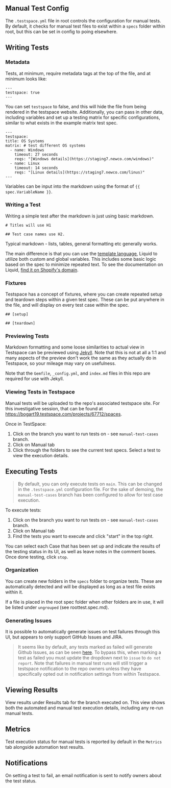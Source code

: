 ## Manual Test Config

The `.testspace.yml` file in root controls the configuration for manual tests. By default, it checks for manual test files to exist within a `specs` folder within root, but this can be set in config to poing elsewhere.

## Writing Tests

### Metadata

Tests, at minimum, require metadata tags at the top of the file, and at minimum looks like:

```
---
testspace: true
---
```

You can set `testspace` to false, and this will hide the file from being rendered in the testspace website.
Additionally, you can pass in other data, including variables and set up a testing matrix for specific configurations, similar to what exists in the example matrix test spec.

```
---
testspace:
title: OS Systems
matrix: # test different OS systems
  - name: Windows
    timeout: 27 seconds
    reqs: "[Windows details](https://staging7.newco.com/windows)"
  - name: Linux
    timeout: 14 seconds
    reqs: "[Linux details](https://staging7.newco.com/linus)"
---
```

Variables can be input into the markdown using the format of `{{ spec.VariableName }}`.

### Writing a Test

Writing a simple test after the markdown is just using basic markdown.

```
# Titles will use H1

## Test case names use H2.
```

Typical markdown - lists, tables, general formatting etc generally works.

The main difference is that you can use the [template language](https://help.testspace.com/manual/implementation-spec#template-language), Liquid to utilize both custom and global variables. This includes some basic logic based on the spec to minimize repeated text. To see the documentation on Liquid, [find it on Shopify's domain](https://shopify.github.io/liquid/).

### Fixtures

Testspace has a concept of fixtures, where you can create repeated setup and teardown steps within a given test spec. These can be put anywhere in the file, and will display on every test case within the spec.

```
## [setup]

## [teardown]
```

### Previewing Tests

Markdown formatting and some loose similarities to actual view in Testspace can be previewed using [Jekyll](https://help.testspace.com/manual/desktop-preview). Note that this is not at all a 1:1 and many aspects of the preview don't work the same as they actually do in Testspace, so your mileage may vary on usefulness.

Note that the `Gemfile`, `_config.yml`, and `index.md` files in this repo are required for use with Jekyll.

### Viewing Tests in Testspace

Manual tests will be uploaded to the repo's associated testspace site. For this investigative session, that can be found at https://bogart19.testspace.com/projects/67712/spaces.

Once in TestSpace:

1. Click on the branch you want to run tests on - see `manual-test-cases` branch.
1. Click on Manual tab
1. Click through the folders to see the current test specs. Select a test to view the execution details.

## Executing Tests

> By default, you can only execute tests on `main`. This can be changed in the `.testspace.yml` configuration file. For the sake of demoing, the `manual-test-cases` branch has been configured to allow for test case execution.

To execute tests:

1. Click on the branch you want to run tests on - see `manual-test-cases` branch.
1. Click on Manual tab
1. Find the tests you want to execute and click "start" in the top right.

You can select each Case that has been set up and indicate the results of the testing status in its UI, as well as leave notes in the comment boxes. Once done testing, click `stop`.

### Organization

You can create new folders in the `specs` folder to organize tests. These are automatically detected and will be displayed as long as a test file exists within it.

If a file is placed in the root spec folder when other folders are in use, it will be listed under `ungrouped` (see roottest.spec.md).

### Generating Issues

It is possible to automatically generate issues on test failures through this UI, but appears to only support GitHub Issues and JIRA.

> It seems like by default, any tests marked as failed will generate Github Issues, as can be seen [here](https://github.com/Bogart19/test-repo/issues). To bypass this, when marking a test as failed you must update the dropdown next to `issue` to `do not report`. Note that failures in manual test runs will still trigger a testspace notification to the repo owners unless they have specifically opted out in notification settings from within Testspace.

## Viewing Results

View results under Results tab for the branch executed on. This view shows both the automated and manual test execution details, including any re-run manual tests.

## Metrics

Test execution status for manual tests is reported by default in the `Metrics` tab alongside automation test results.

## Notifications

On setting a test to fail, an email notification is sent to notify owners about the test status.
